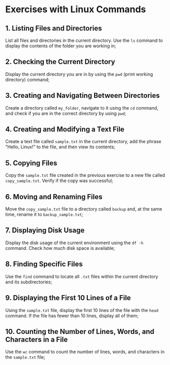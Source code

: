 # Exercises with Linux Commands

## 1. Listing Files and Directories
List all files and directories in the current directory. Use the `ls` command to display the contents of the folder you are working in;

## 2. Checking the Current Directory
Display the current directory you are in by using the `pwd` (print working directory) command;

## 3. Creating and Navigating Between Directories
Create a directory called `my_folder`, navigate to it using the `cd` command, and check if you are in the correct directory by using `pwd`;

## 4. Creating and Modifying a Text File
Create a text file called `sample.txt` in the current directory, add the phrase "Hello, Linux!" to the file, and then view its contents;

## 5. Copying Files
Copy the `sample.txt` file created in the previous exercise to a new file called `copy_sample.txt`. Verify if the copy was successful;

## 6. Moving and Renaming Files
Move the `copy_sample.txt` file to a directory called `backup` and, at the same time, rename it to `backup_sample.txt`;

## 7. Displaying Disk Usage
Display the disk usage of the current environment using the `df -h` command. Check how much disk space is available;

## 8. Finding Specific Files
Use the `find` command to locate all `.txt` files within the current directory and its subdirectories;

## 9. Displaying the First 10 Lines of a File
Using the `sample.txt` file, display the first 10 lines of the file with the `head` command. If the file has fewer than 10 lines, display all of them;

## 10. Counting the Number of Lines, Words, and Characters in a File
Use the `wc` command to count the number of lines, words, and characters in the `sample.txt` file;